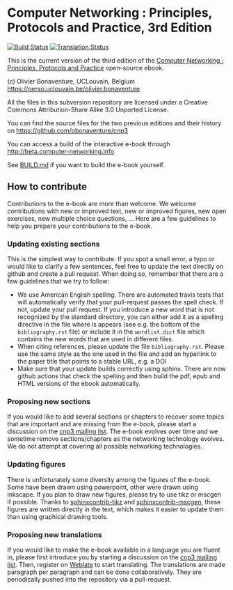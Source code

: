 
Computer Networking : Principles, Protocols and Practice, 3rd Edition
=====================================================================

[![Build Status](https://travis-ci.org/cnp3/ebook.svg?branch=master)](https://travis-ci.org/cnp3/ebook)
[![Translation Status](https://weblate.info.ucl.ac.be/widgets/cnp3-ebook/-/svg-badge.svg)](https://weblate.info.ucl.ac.be/engage/cnp3-ebook/?utm_source=widget)

This is the current version of the third edition of the [Computer Networking : Principles, Protocols and Practice](https://www.computer-networking.info) open-source ebook. 

(c) Olivier Bonaventure, UCLouvain, Belgium
    https://perso.uclouvain.be/olivier.bonaventure

All the files in this subversion repository are licensed under a Creative Commons Attribution-Share Alike 3.0 Unported License.

You can find the source files for the two previous editions and their history on https://github.com/obonaventure/cnp3

You can access a build of the interactive e-book through http://beta.computer-networking.info


See [BUILD.md](BUILD.md) if you want to build the e-book yourself.

 
How to contribute
-----------------

Contributions to the e-book are more than welcome. We welcome contributions with new or improved text, new or improved figures, new open exercises, new multiple choice questions, ... Here are a few guidelines to help you prepare your contributions to the e-book.

### Updating existing sections

This is the simplest way to contribute. If you spot a small error, a typo or would like to clarify a few sentences, feel free to update the text directly on github and create a pull request. When doing so, remember that there are a few guidelines that we try to follow:

 - We use American English spelling. There are automated travis tests that will automatically verify that your pull-request passes the spell check. If not, update your pull request. If you introduce a new word that is not recognized by the standard directory, you can either add it as a spelling directive in the file where is appears (see e.g. the bottom of the `bibliography.rst` file) or include it in the `wordlist.dict` file which contains the new words that are used in different files.
 - When citing references, please update the file `bibliography.rst`. Please use the same style as the one used in the file and add an hyperlink to the paper title that points to a stable URL, e.g. a DOI
 - Make sure that your update builds correctly using sphinx. There are now github actions that check the spelling and then build the pdf, epub and HTML versions of the ebook automatically. 

### Proposing new sections

If you would like to add several sections or chapters to recover some topics that are important and are missing from the e-book, please start a discussion on the [cnp3 mailing list](https://sympa-2.sipr.ucl.ac.be/sympa/info/cnp3). The e-book evolves over time and we sometime remove sections/chapters as the networking technology evolves. We do not attempt at covering all possible networking technologies.

### Updating figures

There is unfortunately some diversity among the figures of the e-book. Some have been drawn using powerpoint, other were drawn using inkscape. If you plan to draw new figures, please try to use tikz or mscgen if possible. Thanks to [sphinxcontrib-tikz](https://sphinxcontrib-tikz.readthedocs.io/en/latest/) and [sphinxcontrib-mscgen](https://github.com/sphinx-contrib/mscgen), these figures are written directly in the text, which makes it easier to update them than using graphical drawing tools. 

### Proposing new translations

If you would like to make the e-book available in a language you are fluent in, please first introduce you by starting a discussion on the [cnp3 mailing list](https://sympa-2.sipr.ucl.ac.be/sympa/info/cnp3). Then, register on [Weblate](https://weblate.info.ucl.ac.be/engage/cnp3-ebook/) to start translating. The translations are made paragraph per paragraph and can be done collaboratively. They are periodically pushed into the repository via a pull-request.
